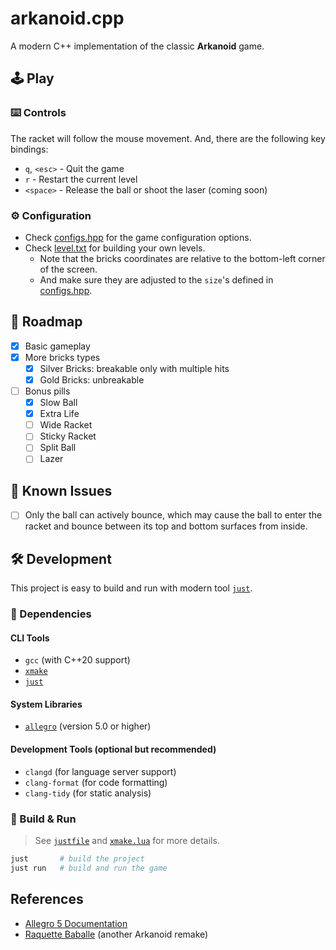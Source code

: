 # arkanoid.cpp

A modern C++ implementation of the classic **Arkanoid** game.

## 🕹️ Play

### ⌨️ Controls

The racket will follow the mouse movement. And, there are the following key bindings:

- `q`, `<esc>` - Quit the game
- `r` - Restart the current level
- `<space>` - Release the ball or shoot the laser (coming soon)

### ⚙️ Configuration

- Check [configs.hpp](./configs.hpp) for the game configuration options.
- Check [level.txt](./ressources/level.txt) for building your own levels.
  - Note that the bricks coordinates are relative to the bottom-left corner of the screen.
  - And make sure they are adjusted to the `size`'s defined in [configs.hpp](./configs.hpp).

## 🎯 Roadmap

- [x] Basic gameplay
- [x] More bricks types
  - [x] Silver Bricks: breakable only with multiple hits
  - [x] Gold Bricks: unbreakable
- [ ] Bonus pills
  - [x] Slow Ball
  - [x] Extra Life
  - [ ] Wide Racket
  - [ ] Sticky Racket
  - [ ] Split Ball
  - [ ] Lazer

## 🐛 Known Issues

- [ ] Only the ball can actively bounce, which may cause the ball to enter the racket and bounce between its top and bottom surfaces from inside.

## 🛠️ Development

This project is easy to build and run with modern tool [`just`](https://github.com/casey/just).

### 🔧 Dependencies

#### CLI Tools

* `gcc` (with C++20 support)
* [`xmake`](https://xmake.io)
* [`just`](https://github.com/casey/just)

#### System Libraries

* [`allegro`](https://github.com/liballeg/allegro5) (version 5.0 or higher)

#### Development Tools (optional but recommended)

* `clangd` (for language server support)
* `clang-format` (for code formatting)
* `clang-tidy` (for static analysis)

### 🚀 Build & Run

> See [`justfile`](./justfile) and [`xmake.lua`](./xmake.lua) for more details.

```bash
just       # build the project
just run   # build and run the game
```


## References

- [Allegro 5 Documentation](https://liballeg.org/a5docs/5.2.10/index.html)
- [Raquette Baballe](https://github.com/LuxySs-Evr5/RaquetteBaballe) (another Arkanoid remake)
